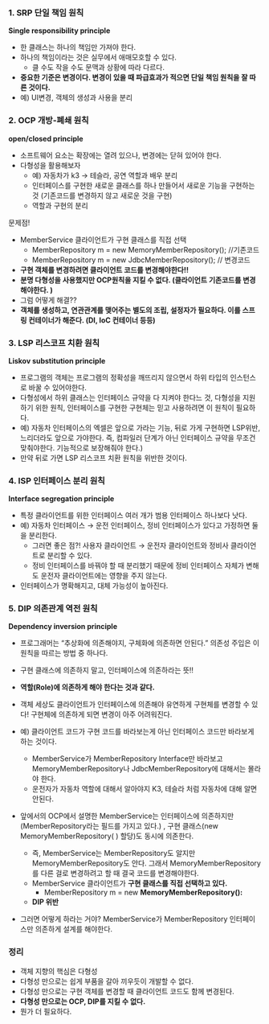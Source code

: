 ### 1. SRP 단일 책임 원칙

**Single responsibility principle**

- 한 클래스는 하나의 책임만 가져야 한다.
- 하나의 책임이라는 것은 실무에서 애매모호할 수 있다.
    - 클 수도 작을 수도 문맥과 상황에 따라 다르다.
- **중요한 기준은 변경이다. 변경이 있을 때 파급효과가 적으면 단일 책임 원칙을 잘 따른 것이다.**
- 예) UI변경, 객체의 생성과 사용을 분리

### 2. OCP 개방-폐쇄 원칙

**open/closed principle**

- 소프트웨어 요소는 확장에는 열려 있으나, 변경에는 닫혀 있어야 한다.
- 다형성을 활용해보자
    - 예) 자동차가 k3 → 테슬라, 공연 역할과 배우 분리
    - 인터페이스를 구현한 새로운 클래스를 하나 만들어서 새로운 기능을 구현하는 것 (기존코드를 변경하지 않고 새로운 것을 구현)
    - 역할과 구현의 분리
    

문제점!
- MemberService 클라이언트가 구현 클래스를 직접 선택
    - MemberRepository m = new MemoryMemberRepository(); //기존코드
    - MemberRepository m = new JdbcMemberRepository(); // 변경코드
- **구현 객체를 변경하려면 클라이언트 코드를 변경해야한다!!**
- **분명 다형성을 사용했지만 OCP원칙을 지킬 수 없다. (클라이언트 기존코드를 변경해야한다. )**
- 그럼 어떻게 해결??
- **객체를 생성하고, 연관관계를 맺어주는 별도의 조립, 설정자가 필요하다. 이를 스프링 컨테이너가 해준다. (DI, IoC 컨테이너 등등)**

### 3. LSP 리스코프 치환 원칙

**Liskov substitution principle**

- 프로그램의 객체는 프로그램의 정확성을 깨뜨리지 않으면서 하위 타입의 인스턴스로 바꿀 수 있어야한다.
- 다형성에서 하위 클래스는 인터페이스 규약을 다 지켜야 한다느 것, 다형성을 지원하기 위한 원칙, 인터페이스를 구현한 구현체는 믿고 사용하려면 이 원칙이 필요하다.
- 예) 자동차 인터페이스의 엑셀은 앞으로 가라는 기능, 뒤로 가게 구현하면 LSP위반, 느리더라도 앞으로 가야한다. 즉, 컴파일러 단계가 아닌 인터페이스 규약을 무조건 맞춰야한다. 기능적으로 보장해줘야 한다.)
- 만약 뒤로 가면 LSP 리스코프 치환 원칙을 위반한 것이다.

### 4. ISP 인터페이스 분리 원칙

**Interface segregation principle**

- 특정 클라이언트를 위한 인터페이스 여러 개가 범용 인터페이스 하나보다 낫다.
- 예) 자동차 인터페이스 → 운전 인터페이스, 정비 인터페이스가 있다고 가정하면 둘을 분리한다.
    - 그러면 좋은 점?! 사용자 클라이언트 → 운전자 클라이언트와 정비사 클라이언트로 분리할 수 있다.
    - 정비 인터페이스를 바꿔야 할 때 분리했기 때문에 정비 인터페이스 자체가 변해도 운전자 클라이언트에는 영향을 주지 않는다.
- 인터페이스가 명확해지고, 대체 가능성이 높아진다.

### 5. DIP 의존관계 역전 원칙

**Dependency inversion principle**

- 프로그래머는 “추상화에 의존해야지, 구체화에 의존하면 안된다.” 의존성 주입은 이 원칙을 따르는 방법 중 하나다.
- 구현 클래스에 의존하지 말고, 인터페이스에 의존하라는 뜻!!
- **역할(Role)에 의존하게 해야 한다는 것과 같다.**
- 객체 세상도 클라이언트가 인터페이스에 의존해야 유연하게 구현체를 변경할 수 있다! 구현체에 의존하게 되면 변경이 아주 어려워진다.
- 예) 클라이언트 코드가 구현 코드를 바라보는게 아닌 인터페이스 코드만 바라보게 하는 것이다.
    - MemberService가 MemberRepository Interface만 바라보고 MemoryMemberRepository나 JdbcMemberRepository에 대해서는 몰라야 한다.
    - 운전자가 자동차 역할에 대해서 알아야지 K3, 테슬라 처럼 자동차에 대해 알면 안된다.


- 앞에서의 OCP에서 설명한 MemberService는 인터페이스에 의존하지만 (MemberRepository라는 필드를 가지고 있다.) , 구현 클래스(new MemoryMemberRepository( ) 할당)도 동시에 의존한다.
    - 즉, MemberService는 MemberRepository도 알지만 MemoryMemberRepository도 안다. 그래서 MemoryMemberRepository를 다른 걸로 변경하려고 할 때 결국 코드를 변경해야한다.
    - MemberService 클라이언트가 **구현 클래스를 직접 선택하고 있다.**
        - MemberRepository m = new **MemoryMemberRepository():**
    - **DIP 위반**
- 그러면 어떻게 하라는 거야? MemberService가 MemberRepository 인터페이스만 의존하게 설계를 해야한다.

### 정리

- 객체 지향의 핵심은 다형성
- 다형성 만으로는 쉽게 부품을 갈아 끼우듯이 개발할 수 없다.
- 다형성 만으로는 구현 객체를 변경할 때 클라이언트 코드도 함께 변경된다.
- **다형성 만으로는 OCP, DIP를 지킬 수 없다.**
- 뭔가 더 필요하다.